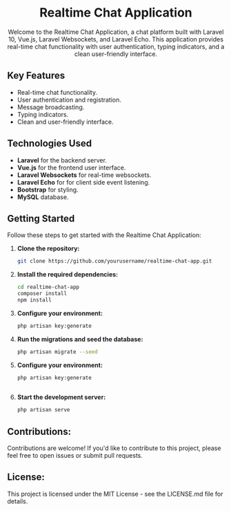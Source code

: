 <h1 align="center">Realtime Chat Application</h1>

<p align="center">
  Welcome to the Realtime Chat Application, a chat platform built with Laravel 10, Vue.js, Laravel Websockets, and Laravel Echo. This application provides real-time chat functionality with user authentication, typing indicators, and a clean user-friendly interface.
</p>

## Key Features

- Real-time chat functionality.
- User authentication and registration.
- Message broadcasting.
- Typing indicators.
- Clean and user-friendly interface.

## Technologies Used

- **Laravel** for the backend server.
- **Vue.js** for the frontend user interface.
- **Laravel Websockets** for real-time websockets.
- **Laravel Echo** for for client side event listening.
- **Bootstrap** for styling.
- **MySQL** database.

## Getting Started

Follow these steps to get started with the Realtime Chat Application:

1. **Clone the repository:**

   ```bash
   git clone https://github.com/yourusername/realtime-chat-app.git

2. **Install the required dependencies:**

   ```bash
   cd realtime-chat-app
   composer install
   npm install

3. **Configure your environment:**
    ```bash
    php artisan key:generate

4. **Run the migrations and seed the database:**

    ```bash
    php artisan migrate --seed

5. **Configure your environment:**

   ```bash
   php artisan key:generate
    
6. **Start the development server:**
    ```bash
    php artisan serve

## Contributions:

Contributions are welcome! If you'd like to contribute to this project, please feel free to open issues or submit pull requests.

## License:

This project is licensed under the MIT License - see the LICENSE.md file for details.
